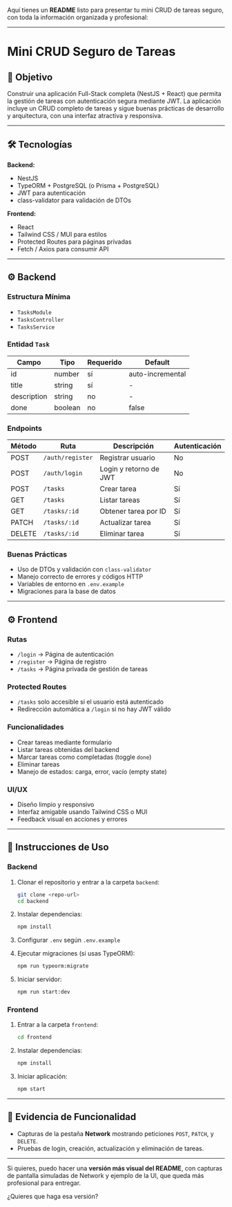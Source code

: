Aquí tienes un **README** listo para presentar tu mini CRUD de tareas seguro, con toda la información organizada y profesional:

---

# Mini CRUD Seguro de Tareas

## 🎯 Objetivo

Construir una aplicación Full-Stack completa (NestJS + React) que permita la gestión de tareas con autenticación segura mediante JWT. La aplicación incluye un CRUD completo de tareas y sigue buenas prácticas de desarrollo y arquitectura, con una interfaz atractiva y responsiva.

---

## 🛠️ Tecnologías

**Backend:**

* NestJS
* TypeORM + PostgreSQL (o Prisma + PostgreSQL)
* JWT para autenticación
* class-validator para validación de DTOs

**Frontend:**

* React
* Tailwind CSS / MUI para estilos
* Protected Routes para páginas privadas
* Fetch / Axios para consumir API

---

## ⚙️ Backend

### Estructura Mínima

* `TasksModule`
* `TasksController`
* `TasksService`

### Entidad `Task`

| Campo       | Tipo    | Requerido | Default          |
| ----------- | ------- | --------- | ---------------- |
| id          | number  | sí        | auto-incremental |
| title       | string  | sí        | -                |
| description | string  | no        | -                |
| done        | boolean | no        | false            |

### Endpoints

| Método | Ruta             | Descripción            | Autenticación |
| ------ | ---------------- | ---------------------- | ------------- |
| POST   | `/auth/register` | Registrar usuario      | No            |
| POST   | `/auth/login`    | Login y retorno de JWT | No            |
| POST   | `/tasks`         | Crear tarea            | Sí            |
| GET    | `/tasks`         | Listar tareas          | Sí            |
| GET    | `/tasks/:id`     | Obtener tarea por ID   | Sí            |
| PATCH  | `/tasks/:id`     | Actualizar tarea       | Sí            |
| DELETE | `/tasks/:id`     | Eliminar tarea         | Sí            |

### Buenas Prácticas

* Uso de DTOs y validación con `class-validator`
* Manejo correcto de errores y códigos HTTP
* Variables de entorno en `.env.example`
* Migraciones para la base de datos

---

## ⚙️ Frontend

### Rutas

* `/login` → Página de autenticación
* `/register` → Página de registro
* `/tasks` → Página privada de gestión de tareas

### Protected Routes

* `/tasks` solo accesible si el usuario está autenticado
* Redirección automática a `/login` si no hay JWT válido

### Funcionalidades

* Crear tareas mediante formulario
* Listar tareas obtenidas del backend
* Marcar tareas como completadas (toggle `done`)
* Eliminar tareas
* Manejo de estados: carga, error, vacío (empty state)

### UI/UX

* Diseño limpio y responsivo
* Interfaz amigable usando Tailwind CSS o MUI
* Feedback visual en acciones y errores

---

## 📌 Instrucciones de Uso

### Backend

1. Clonar el repositorio y entrar a la carpeta `backend`:

   ```bash
   git clone <repo-url>
   cd backend
   ```
2. Instalar dependencias:

   ```bash
   npm install
   ```
3. Configurar `.env` según `.env.example`
4. Ejecutar migraciones (si usas TypeORM):

   ```bash
   npm run typeorm:migrate
   ```
5. Iniciar servidor:

   ```bash
   npm run start:dev
   ```

### Frontend

1. Entrar a la carpeta `frontend`:

   ```bash
   cd frontend
   ```
2. Instalar dependencias:

   ```bash
   npm install
   ```
3. Iniciar aplicación:

   ```bash
   npm start
   ```

---

## 🔗 Evidencia de Funcionalidad

* Capturas de la pestaña **Network** mostrando peticiones `POST`, `PATCH`, y `DELETE`.
* Pruebas de login, creación, actualización y eliminación de tareas.

---

Si quieres, puedo hacer una **versión más visual del README**, con capturas de pantalla simuladas de Network y ejemplo de la UI, que queda más profesional para entregar.

¿Quieres que haga esa versión?
